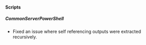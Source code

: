 
#### Scripts

##### CommonServerPowerShell

- Fixed an issue where self referencing outputs were extracted recursively. 
